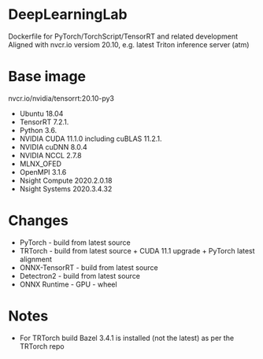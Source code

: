 # DeepLearningLab
Dockerfile for PyTorch/TorchScript/TensorRT and related development<br>
Aligned with nvcr.io versiom 20.10, e.g. latest Triton inference server (atm)

# Base image
nvcr.io/nvidia/tensorrt:20.10-py3

* Ubuntu 18.04
* TensorRT 7.2.1.
* Python 3.6.
* NVIDIA CUDA 11.1.0 including cuBLAS 11.2.1.
* NVIDIA cuDNN 8.0.4
* NVIDIA NCCL 2.7.8
* MLNX_OFED
* OpenMPI 3.1.6
* Nsight Compute 2020.2.0.18
* Nsight Systems 2020.3.4.32

# Changes
* PyTorch - build from latest source
* TRTorch - build from latest source + CUDA 11.1 upgrade + PyTorch latest alignment
* ONNX-TensorRT - build from latest source
* Detectron2 - build from latest source
* ONNX Runtime - GPU - wheel

# Notes
* For TRTorch build Bazel 3.4.1 is installed (not the latest) as per the TRTorch repo
